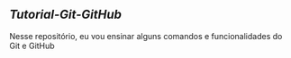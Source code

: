 ## ***Tutorial-Git-GitHub***

Nesse repositório, eu vou ensinar alguns comandos e funcionalidades do Git e GitHub
